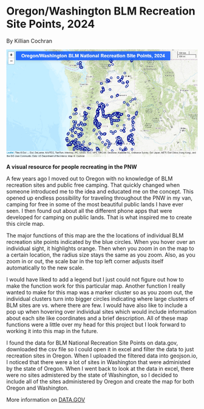 # Oregon/Washington BLM Recreation Site Points, 2024
By Killian Cochran


<img src="img/Screenshot 2024-11-12 165000.png">




**A visual resource for people recreating in the PNW** 


A few years ago I moved out to Oregon with no knowledge of BLM recreation sites and public free camping. That quickly changed when someone introduced me to the idea and educated me on the concept. This opened up endless possibility for traveling throughout the PNW in my van, camping for free in some of the most beautiful public lands I have ever seen. I then found out about all the different phone apps that were developed for camping on public lands. That is what inspired me to create this circle map.

The major functions of this map are the the locations of individual BLM recreation site points indicated by the blue circles. When you hover over an individual sight, it highlights orange. Then when you zoom in on the map to a certain location, the radius size stays the same as you zoom. Also, as you zoom in or out, the scale bar in the top left corner adjusts itself automatically to the new scale. 

I would have liked to add a legend but I just could not figure out how to make the function work for this particular map. Another function I really wanted to make for this map was a marker cluster so as you zoom out, the individual clusters turn into bigger circles indicating where large clusters of BLM sites are vs. where there are few. I would have also like to include a pop up when hovering over individual sites which would include information about each site like coordinates and a brief description. All of these map functions were a little over my head for this project but I look forward to working it into this map in the future. 

I found the data for BLM National Recreation Site Points on data.gov, downloaded the csv file so I could open it in excel and filter the data to just recreation sites in Oregon. When I uploaded the filtered data into geojson.io, I noticed that there were a lot of sites in Washington that were administed by the state of Oregon. When I went back to look at the data in excel, there were no sites admistered by the state of Washington, so I decided to include all of the sites administered by Oregon and create the map for both Oregon and Washington. 

More information on [DATA.GOV](https://catalog.data.gov/dataset/blm-natl-recreation-site-points)

